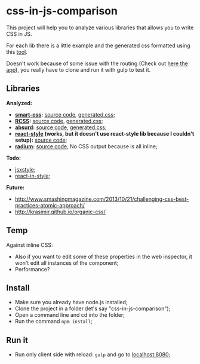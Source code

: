 # css-in-js-comparison

This project will help you to analyze various libraries that allows you to write CSS in JS.

For each lib there is a little example and the generated css formatted using this [tool](http://www.lonniebest.com/formatcss/).


Doesn't work because of some issue with the routing (Check out [here the app](https://rawgit.com/hackhat/css-in-js-comparison/dev/dist/index.html)), you really have to clone and run it with gulp to test it.


## Libraries

**Analyzed:**

 - **[smart-css](https://github.com/hackhat/smart-css):** [source code](./src/client/smart-css), [generated.css](./src/client/smart-css/generated.css);
 - **[RCSS](https://github.com/chenglou/RCSS):** [source code](./src/client/RCSS), [generated.css](./src/client/RCSS/generated.css);
 - **[absurd](https://github.com/krasimir/absurd):** [source code](./src/client/absurd), [generated.css](./src/client/absurd/generated.css);
 - **[react-style](https://github.com/krasimir/react-style) (works, but it doesn't use react-style lib because I couldn't setup):** [source code](./src/client/react-style);
 - **[radium](https://github.com/FormidableLabs/radium):** [source code](./src/client/radium), No CSS output because is all inline;


**Todo:**

 - [jsxstyle](https://github.com/petehunt/jsxstyle);
 - [react-in-style](https://github.com/ericwooley/react-in-style);


**Future:**

 - http://www.smashingmagazine.com/2013/10/21/challenging-css-best-practices-atomic-approach/
 - http://krasimir.github.io/organic-css/



## Temp

Against inline CSS:

 - Also if you want to edit some of these properties in the web inspector, it won't edit all instances of the component;
 - Performance?



## Install

 - Make sure you already have node.js installed;
 - Clone the project in a folder (let's say "css-in-js-comparison");
 - Open a command line and cd into the folder;
 - Run the command `npm install`;



## Run it

 - Run only client side with reload: `gulp` and go to [localhost:8080](http://localhost:8080);

